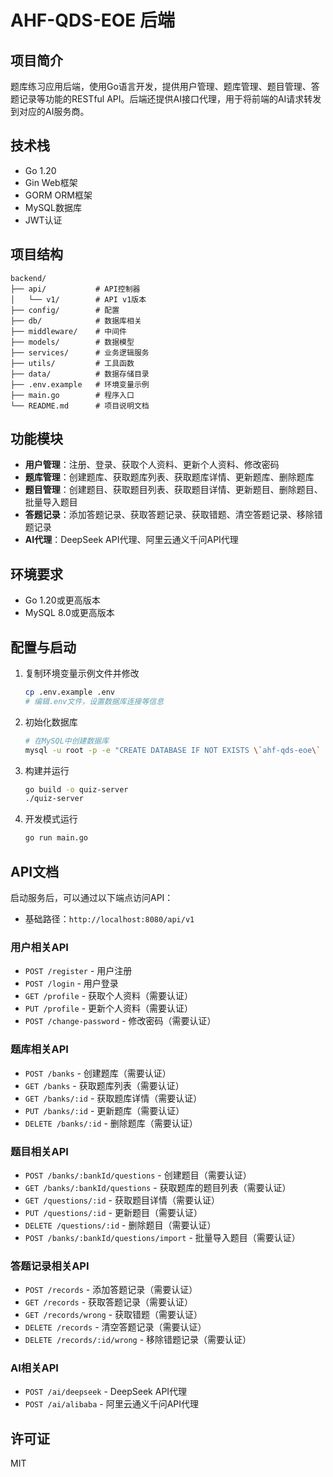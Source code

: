 # AHF-QDS-EOE 后端

## 项目简介

题库练习应用后端，使用Go语言开发，提供用户管理、题库管理、题目管理、答题记录等功能的RESTful API。后端还提供AI接口代理，用于将前端的AI请求转发到对应的AI服务商。

## 技术栈

- Go 1.20
- Gin Web框架
- GORM ORM框架
- MySQL数据库
- JWT认证

## 项目结构

```
backend/
├── api/           # API控制器
│   └── v1/        # API v1版本
├── config/        # 配置
├── db/            # 数据库相关
├── middleware/    # 中间件
├── models/        # 数据模型
├── services/      # 业务逻辑服务
├── utils/         # 工具函数
├── data/          # 数据存储目录
├── .env.example   # 环境变量示例
├── main.go        # 程序入口
└── README.md      # 项目说明文档
```

## 功能模块

- **用户管理**：注册、登录、获取个人资料、更新个人资料、修改密码
- **题库管理**：创建题库、获取题库列表、获取题库详情、更新题库、删除题库
- **题目管理**：创建题目、获取题目列表、获取题目详情、更新题目、删除题目、批量导入题目
- **答题记录**：添加答题记录、获取答题记录、获取错题、清空答题记录、移除错题记录
- **AI代理**：DeepSeek API代理、阿里云通义千问API代理

## 环境要求

- Go 1.20或更高版本
- MySQL 8.0或更高版本

## 配置与启动

1. 复制环境变量示例文件并修改
   ```bash
   cp .env.example .env
   # 编辑.env文件，设置数据库连接等信息
   ```

2. 初始化数据库
   ```bash
   # 在MySQL中创建数据库
   mysql -u root -p -e "CREATE DATABASE IF NOT EXISTS \`ahf-qds-eoe\` DEFAULT CHARACTER SET utf8mb4 COLLATE utf8mb4_unicode_ci"
   ```

3. 构建并运行
   ```bash
   go build -o quiz-server
   ./quiz-server
   ```

4. 开发模式运行
   ```bash
   go run main.go
   ```

## API文档

启动服务后，可以通过以下端点访问API：

- 基础路径：`http://localhost:8080/api/v1`

### 用户相关API

- `POST /register` - 用户注册
- `POST /login` - 用户登录
- `GET /profile` - 获取个人资料（需要认证）
- `PUT /profile` - 更新个人资料（需要认证）
- `POST /change-password` - 修改密码（需要认证）

### 题库相关API

- `POST /banks` - 创建题库（需要认证）
- `GET /banks` - 获取题库列表（需要认证）
- `GET /banks/:id` - 获取题库详情（需要认证）
- `PUT /banks/:id` - 更新题库（需要认证）
- `DELETE /banks/:id` - 删除题库（需要认证）

### 题目相关API

- `POST /banks/:bankId/questions` - 创建题目（需要认证）
- `GET /banks/:bankId/questions` - 获取题库的题目列表（需要认证）
- `GET /questions/:id` - 获取题目详情（需要认证）
- `PUT /questions/:id` - 更新题目（需要认证）
- `DELETE /questions/:id` - 删除题目（需要认证）
- `POST /banks/:bankId/questions/import` - 批量导入题目（需要认证）

### 答题记录相关API

- `POST /records` - 添加答题记录（需要认证）
- `GET /records` - 获取答题记录（需要认证）
- `GET /records/wrong` - 获取错题（需要认证）
- `DELETE /records` - 清空答题记录（需要认证）
- `DELETE /records/:id/wrong` - 移除错题记录（需要认证）

### AI相关API

- `POST /ai/deepseek` - DeepSeek API代理
- `POST /ai/alibaba` - 阿里云通义千问API代理

## 许可证

MIT 